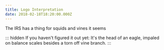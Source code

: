 ```yaml
---
title: Logo Interpretation
date: 2018-02-18T18:20:00.000Z
---
```


The IRS has a thing for squids and vines it seems

::: hidden
If you haven't figured it out yet: It's the head of an eagle, impaled on balance scales besides a torn off vine branch.
:::